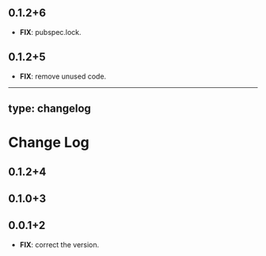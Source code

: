 ## 0.1.2+6

 - **FIX**: pubspec.lock.

## 0.1.2+5

 - **FIX**: remove unused code.

---
type: changelog
---

# Change Log

## 0.1.2+4

## 0.1.0+3

## 0.0.1+2

 - **FIX**: correct the version.

